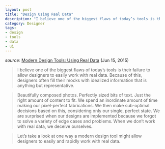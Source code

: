 ```yaml
---
layout: post
title: "Design Using Real Data"
description: "I believe one of the biggest flaws of today’s tools is their failure to allow designers to easily work with real data."
category: Designer
tags:
- design
- tools
- data
- ui
---
```


*source*: [Modern Design Tools: Using Real Data](https://medium.com/bridge-collection/modern-design-tools-using-real-data-62d499e97482) (Jun 15, 2015)

> I believe one of the biggest flaws of today’s tools is their failure to allow designers to easily work with real data. Because of this, designers often fill their mocks with idealized information that is anything but representative.

> Beautifully composed photos. Perfectly sized bits of text. Just the right amount of content to fit. We spend an inordinate amount of time making our pixel-perfect fabrications. We then make sub-optimal decisions based on this, considering only our single, perfect state. We are surprised when our designs are implemented because we forgot to solve a variety of edge cases and problems. When we don’t work with real data, we deceive ourselves.

> Let’s take a look at one way a modern design tool might allow designers to easily and rapidly work with real data.
